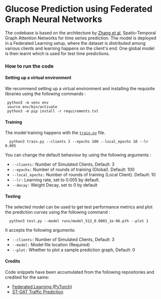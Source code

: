 # Glucose Prediction using Federated Graph Neural Networks 

The codebase is based on the architecture by [Zhang et al](https://ieeexplore.ieee.org/document/8903252), Spatio-Temporal Graph Attention Networks for time series prediction. The model is deployed in a Federated Learning setup, where the dataset is distributed among various clients and learning happens on the client's end. One global model is then learnt which is used for test time predictions. 

### How to run the code
#### Setting up a virtual environment

We recommend setting up a virtual environment and installing the requisite libraries using the following commands :
 
 ```
  python3 -m venv env
  source env/bin/activate
  python3 -m pip install -r requirements.txt
  ```

#### Training
The model training happens with the [<code>train.py</code>](train.py) file. 

```
  python3 train.py --clients 3 --epochs 100 --local_epochs 10 --lr 0.005 
  ```

You can change the default behaviour by using the following arguments :

* ```--clients:```        Number of Simulated Clients, Default: 3
* ```--epochs:```         Number of rounds of training (Global). Default: 100
* ```--local_epochs:```   Number of rounds of training (Local Client). Default: 10
* ```--lr:```             Learning rate, set to 0.005 by default.
* ```--decay:```          Weight Decay, set to 0 by default

#### Testing
The selected model can be used to get test performance metrics and plot the prediction curves using the following command :
```
  python3 test.py --model runs/model_512_0.0003_1e-06.pth --plot 1
  ```
It accepts the following arguments: 
* ```--clients:```        Number of Simulated Clients, Default: 3
* ```--model:```       Model file location (Required)
* ```--plot:```        Whether to plot a sample prediction graph, Default: 0

#### Credits
Code snippets have been accumulated from the following repositories and credited for the same:
* [Federated Learning (PyTorch)](https://github.com/AshwinRJ/Federated-Learning-PyTorch/tree/master)
* [ST-GAT Traffic Prediction](https://github.com/jswang/stgat_traffic_prediction/tree/main)


